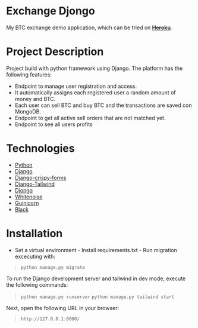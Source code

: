 # Exchange Djongo 
My BTC exchange demo application, which can be tried on **[Heroku](https://exchange-django-mongodb.herokuapp.com)**. 

# Project Description 
Project build with python framework using Django. The platform has the following features: 
- Endpoint to manage user registration and access. 
- It automatically assigns each registered user a random amount of money and BTC. 
- Each user can sell BTC and buy BTC and the transactions are saved con MongoDB.
- Endpoint to get all active sell orders that are not matched yet. 
- Endpoint to see all users profits

# Technologies
- [Python](https://www.python.org/)
- [Django](https://www.djangoproject.com/) 
- [Django-crispy-forms](https://django-crispy-forms.readthedocs.io/en/latest/)
- [Django-Tailwind](https://django-tailwind.readthedocs.io/en/latest/)
- [Djongo](https://github.com/doableware/djongo) 
- [Whitenoise](http://whitenoise.evans.io/en/stable/) 
- [Guinicorn](https://docs.gunicorn.org/en/stable/run.html)
- [Black](https://black.readthedocs.io/en/latest/getting_started.html)

# Installation 
   -  Set a virtual environment
    - Install requirements.txt
    - Run migration excecuting with: 
> `python manage.py migrate` 

To run the Django development server and tailwind in dev mode, execute the following commands: 

> `python manage.py runserver` 
> `python manage.py tailwind start` 

Next, open the following URL in your browser: 

> `http://127.0.0.1:8000/`